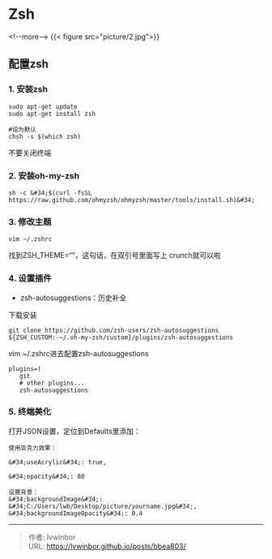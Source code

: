 # Zsh


&lt;!--more--&gt;
{{&lt; figure src=&#34;picture/2.jpg&#34;&gt;}}
## 配置zsh
### 1. 安装zsh
```
sudo apt-get update
sudo apt-get install zsh

#设为默认
chsh -s $(which zsh) 

```
不要关闭终端
### 2. 安装oh-my-zsh

```
sh -c &#34;$(curl -fsSL https://raw.github.com/ohmyzsh/ohmyzsh/master/tools/install.sh)&#34; 

```
### 3. 修改主题

```
vim ~/.zshrc
```
找到ZSH_THEME=“”，这句话，在双引号里面写上 crunch就可以啦

### 4. 设置插件

- zsh-autosuggestions：历史补全

下载安装
```
git clone https://github.com/zsh-users/zsh-autosuggestions ${ZSH_CUSTOM:-~/.oh-my-zsh/custom}/plugins/zsh-autosuggestions
```
vim ~/.zshrc进去配置zsh-autosuggestions
```
plugins=(
   git
   # other plugins...
   zsh-autosuggestions
```

### 5. 终端美化

打开JSON设置，定位到Defaults里添加：
```
使用亚克力效果：

&#34;useAcrylic&#34;: true,

&#34;opacity&#34;: 80

设置背景：
&#34;backgroundImage&#34;: &#34;C:/Users/lwb/Desktop/picture/yourname.jpg&#34;,
&#34;backgroundImageOpacity&#34;: 0.4
```

---

> 作者: lvwinbor  
> URL: https://lvwinbor.github.io/posts/bbea803/  

